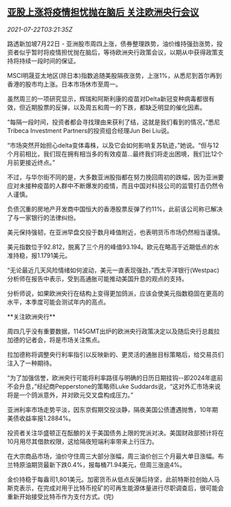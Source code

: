 <!--1626924663000-->
[亚股上涨将疫情担忧抛在脑后 关注欧洲央行会议](https://cn.reuters.com/article/global-market-asia-stocks-ecb-0722-idCNKBS2ES06Z)
------

<div><i>2021-07-22T03:21:35Z</i></div><p>路透新加坡7月22日 - 亚洲股市周四上涨，债券整理跌势，油价维持强劲涨势，投资者似乎暂时将疫情担忧抛在脑后，等待欧洲央行政策会议，以期从中获得政策支持将持续一段时间的保证。</p><p>MSCI明晟亚太地区(除日本)指数追随美股隔夜涨势，上涨1%，从悉尼到首尔再到香港的股市均上涨。日本市场休市至周一。</p><p>虽然周三的一项研究显示，辉瑞和阿斯利康的疫苗对Delta新冠变种病毒都很有效，但近期股票的反弹，以及周五和周一的下跌，都缺乏明显的催化因素。</p><p>“每隔一段时间，投资者都会寻找理由来获利了结，这就是我们看到的情况，”悉尼Tribeca Investment Partners的投资组合经理Jun Bei Liu说。</p><p>“市场突然开始担心delta变体毒株，以及它会如何影响复苏轨迹，”她说。“但与12个月前相比，我们现在拥有相当多的有效疫苗...最终我们将走出困境，我们比12个月前更接近终点。”</p><p>不过，与华尔街不同的是，大多数亚洲股指都在努力挽回周初的跌幅，因为亚洲要应对未接种疫苗的人群中不断爆发的疫情，而且中国对科技公司的监管打击仍然令人谨慎。</p><p>负债沉重的房地产开发商中国恒大的香港股票反弹了约11%，此前该公司称已解决了与一家银行的法律纠纷。</p><p>美元保持强韧，在亚洲早盘交投于数月峰值附近，也表明货币市场仍然相当谨慎。</p><p>美元指数位于92.812，脱离了三个月的峰值93.194。欧元在略高于近期低点的水准持稳，报1.1791美元。</p><p>“无论最近几天风险情绪如何波动，美元一直表现强劲，”西太平洋银行(Westpac)分析师在报告中表示，受到高通胀可能推动美国升息的观点的支持。</p><p>分析师说，如果欧洲央行在结构上变得更加鸽派，应该会使美元指数稳固在更高的水平，本季度可能会测试年内的高点。</p><p>**关注欧洲央行**</p><p>周四几乎没有重要数据，1145GMT出炉的欧洲央行政策决定以及随后央行总裁拉加德的记者会，将是市场关注焦点。</p><p>拉加德称将调整央行利率指引以反映新的、更灵活的通胀目标策略后，给交易员们注入了一种期待。</p><p>“为了加强信誉，欧洲央行可能将利率路径与明确的日历日期挂钩--即2024年底前不会升息，”经纪商Pepperstone的策略师Luke Suddards说，“这对外汇市场来说将是一个鸽派意外，并对欧元交叉盘构成压力。”</p><p>亚洲利率市场走势平淡，因东京假期交投淡静，隔夜美国公债遭遇抛售，10年期美债收益率报1.2884%。</p><p>投资者关注华盛顿正在酝酿的关于美国债务上限的党派对决。美国财政部预计将在10月用尽其借款权限，这给隔夜短端利率带来上行压力。</p><p>在大宗商品市场，油价守住周三大部分涨幅，周三油价创三个月最大单日涨幅。布兰特原油期货最新下跌0.4%，报每桶71.94美元，但周三涨逾4%。</p><p>金价持稳于每盎司1,801美元。加密货币从低点反弹后持坚，此前特斯拉创始人马斯克表示，在完成对用于比特币挖矿的可再生能源体量进行尽职调查后，很可能会重新开始接受比特币作为支付方式。(完)</p>
